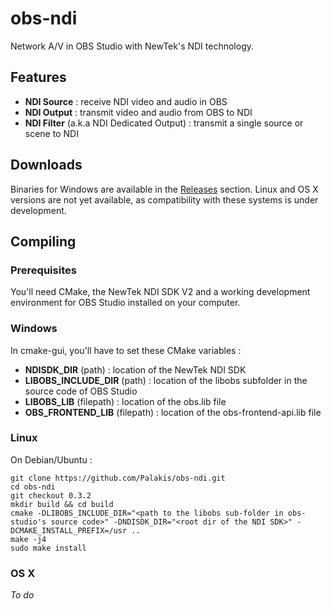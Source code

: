 obs-ndi
==============
Network A/V in OBS Studio with NewTek's NDI technology.  

## Features
- **NDI Source** : receive NDI video and audio in OBS
- **NDI Output** : transmit video and audio from OBS to NDI
- **NDI Filter** (a.k.a NDI Dedicated Output) : transmit a single source or scene to NDI

## Downloads
Binaries for Windows are available in the [Releases](https://github.com/Palakis/obs-ndi/releases) section. Linux and OS X versions are not yet available, as compatibility with these systems is under development.

## Compiling
### Prerequisites
You'll need CMake, the NewTek NDI SDK V2 and a working development environment for OBS Studio installed on your computer.

### Windows
In cmake-gui, you'll have to set these CMake variables :
- **NDISDK_DIR** (path) : location of the NewTek NDI SDK
- **LIBOBS_INCLUDE_DIR** (path) : location of the libobs subfolder in the source code of OBS Studio
- **LIBOBS_LIB** (filepath) : location of the obs.lib file
- **OBS_FRONTEND_LIB** (filepath) : location of the obs-frontend-api.lib file

### Linux
On Debian/Ubuntu :  
```
git clone https://github.com/Palakis/obs-ndi.git
cd obs-ndi
git checkout 0.3.2
mkdir build && cd build
cmake -DLIBOBS_INCLUDE_DIR="<path to the libobs sub-folder in obs-studio's source code>" -DNDISDK_DIR="<root dir of the NDI SDK>" -DCMAKE_INSTALL_PREFIX=/usr ..
make -j4
sudo make install
```

### OS X
*To do*
